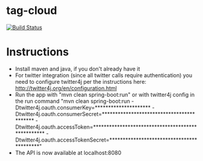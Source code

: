 # tag-cloud


[![Build Status](https://travis-ci.org/marwi509/tag-cloud.svg?branch=master)](https://travis-ci.org/marwi509/tag-cloud)

# Instructions
* Install maven and java, if you don't already have it
* For twitter integration (since all twitter calls require authentication) you need to configure twitter4j per the instructions here: http://twitter4j.org/en/configuration.html
* Run the app with "mvn clean spring-boot:run" or with twitter4j config in the run command "mvn clean spring-boot:run -Dtwitter4j.oauth.consumerKey=********************* -Dtwitter4j.oauth.consumerSecret=****************************************** -Dtwitter4j.oauth.accessToken=************************************************** -Dtwitter4j.oauth.accessTokenSecret=******************************************"
* The API is now available at localhost:8080